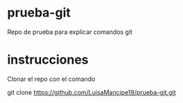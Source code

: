 # prueba-git
Repo de prueba para explicar comandos git

# instrucciones

Clonar el repo con el comando

git clone https://github.com/LuisaMancipe19/prueba-git.git
